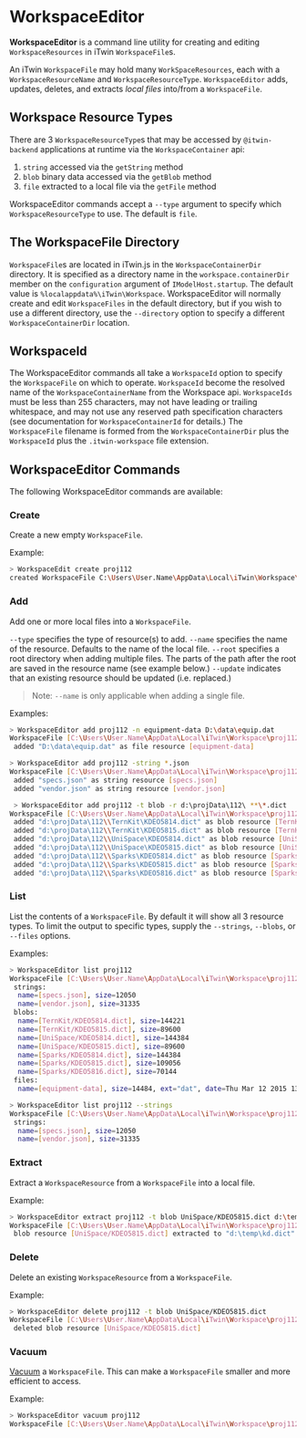 # WorkspaceEditor

**WorkspaceEditor** is a command line utility for creating and editing `WorkspaceResources` in iTwin `WorkspaceFile`s.

An iTwin `WorkspaceFile` may hold many `WorkSpaceResources`, each with a `WorkspaceResourceName` and `WorkspaceResourceType`. `WorkspaceEditor` adds, updates, deletes, and extracts *local files* into/from a `WorkspaceFile`.

## Workspace Resource Types

There are 3 `WorkspaceResourceType`s that may be accessed by `@itwin-backend` applications at runtime via the `WorkspaceContainer` api:
 1. `string` accessed via the `getString` method
 2. `blob`  binary data accessed via the `getBlob` method
 3. `file`  extracted to a local file via the `getFile` method

WorkspaceEditor commands accept a `--type` argument to specify which `WorkspaceResourceType` to use. The default is `file`.

## The WorkspaceFile Directory

`WorkspaceFile`s are located in iTwin.js in the `WorkspaceContainerDir` directory. It is specified as a directory name in the `workspace.containerDir` member on the `configuration` argument of  `IModelHost.startup`. The default value is `%localappdata%\iTwin\Workspace`. WorkspaceEditor will normally create and edit `WorkspaceFiles` in the default directory, but if you wish to use a different directory, use the `--directory` option to specify a different `WorkspaceContainerDir` location.

## WorkspaceId

The WorkspaceEditor commands all take a `WorkspaceId` option to specify the `WorkspaceFile` on which to operate. `WorkspaceId` become the resolved name of the `WorkspaceContainerName` from the Workspace api. `WorkspaceIds` must be less than 255 characters, may not have leading or trailing whitespace, and may not use any reserved path specification characters (see documentation for `WorkspaceContainerId` for details.) The `WorkspaceFile` filename is formed from the `WorkspaceContainerDir` plus the `WorkspaceId` plus the `.itwin-workspace` file extension.

## WorkspaceEditor Commands

The following WorkspaceEditor commands are available:

### Create

Create a new empty `WorkspaceFile`.

Example:
```sh
> WorkspaceEdit create proj112
created WorkspaceFile C:\Users\User.Name\AppData\Local\iTwin\Workspace\proj112.itwin-workspace
```

### Add

Add one or more local files into a `WorkspaceFile`.

`--type` specifies the type of resource(s) to add.
`--name` specifies the name of the resource. Defaults to the name of the local file.
`--root` specifies a root directory when adding multiple files. The parts of the path after the root are saved in the resource name (see example below.)
`--update` indicates that an existing resource should be updated (i.e. replaced.)

> Note: `--name`  is only applicable when adding a single file.

Examples:
```sh
> WorkspaceEditor add proj112 -n equipment-data D:\data\equip.dat
WorkspaceFile [C:\Users\User.Name\AppData\Local\iTwin\Workspace\proj112.itwin-workspace]
 added "D:\data\equip.dat" as file resource [equipment-data]
```

```sh
> WorkspaceEditor add proj112 -string *.json
WorkspaceFile [C:\Users\User.Name\AppData\Local\iTwin\Workspace\proj112.itwin-workspace]
 added "specs.json" as string resource [specs.json]
 added "vendor.json" as string resource [vendor.json]
 ```

```sh
 > WorkspaceEditor add proj112 -t blob -r d:\projData\112\ **\*.dict
WorkspaceFile [C:\Users\User.Name\AppData\Local\iTwin\Workspace\proj112.itwin-workspace]
 added "d:\projData\112\\TernKit\KDEO5814.dict" as blob resource [TernKit/KDEO5814.dict]
 added "d:\projData\112\\TernKit\KDEO5815.dict" as blob resource [TernKit/KDEO5815.dict]
 added "d:\projData\112\\UniSpace\KDEO5814.dict" as blob resource [UniSpace/KDEO5814.dict]
 added "d:\projData\112\\UniSpace\KDEO5815.dict" as blob resource [UniSpace/KDEO5815.dict]
 added "d:\projData\112\\Sparks\KDEO5814.dict" as blob resource [Sparks/KDEO5814.dict]
 added "d:\projData\112\\Sparks\KDEO5815.dict" as blob resource [Sparks/KDEO5815.dict]
 added "d:\projData\112\\Sparks\KDEO5816.dict" as blob resource [Sparks/KDEO5816.dict]
 ```

### List

List the contents of a `WorkspaceFile`. By default it will show all 3 resource types. To limit the output to specific types, supply the `--strings`, `--blobs`, or `--files` options.

Examples:

```sh
> WorkspaceEditor list proj112
WorkspaceFile [C:\Users\User.Name\AppData\Local\iTwin\Workspace\proj112.itwin-workspace]
 strings:
  name=[specs.json], size=12050
  name=[vendor.json], size=31335
 blobs:
  name=[TernKit/KDEO5814.dict], size=144221
  name=[TernKit/KDEO5815.dict], size=89600
  name=[UniSpace/KDEO5814.dict], size=144384
  name=[UniSpace/KDEO5815.dict], size=89600
  name=[Sparks/KDEO5814.dict], size=144384
  name=[Sparks/KDEO5815.dict], size=109056
  name=[Sparks/KDEO5816.dict], size=70144
 files:
  name=[equipment-data], size=14484, ext="dat", date=Thu Mar 12 2015 13:52:51 GMT-0400
```

```sh
> WorkspaceEditor list proj112 --strings
WorkspaceFile [C:\Users\User.Name\AppData\Local\iTwin\Workspace\proj112.itwin-workspace]
 strings:
  name=[specs.json], size=12050
  name=[vendor.json], size=31335
```

### Extract

Extract a `WorkspaceResource` from a `WorkspaceFile` into a local file.

Example:
```sh
> WorkspaceEditor extract proj112 -t blob UniSpace/KDEO5815.dict d:\temp\kd.dict
WorkspaceFile [C:\Users\User.Name\AppData\Local\iTwin\Workspace\proj112.itwin-workspace]
 blob resource [UniSpace/KDEO5815.dict] extracted to "d:\temp\kd.dict"
```

### Delete

Delete an existing `WorkspaceResource` from a `WorkspaceFile`.

Example:
```sh
> WorkspaceEditor delete proj112 -t blob UniSpace/KDEO5815.dict
WorkspaceFile [C:\Users\User.Name\AppData\Local\iTwin\Workspace\proj112.itwin-workspace]
 deleted blob resource [UniSpace/KDEO5815.dict]
```

### Vacuum

[Vacuum](https://www.sqlite.org/lang_vacuum.html) a `WorkspaceFile`. This can make a `WorkspaceFile` smaller and more efficient to access.

Example:
```sh
> WorkspaceEditor vacuum proj112
WorkspaceFile [C:\Users\User.Name\AppData\Local\iTwin\Workspace\proj112.itwin-workspace] vacuumed
```
